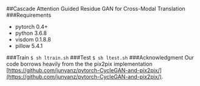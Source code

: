 ##Cascade Attention Guided Residue GAN for Cross-Modal Translation
###Requirements
- pytorch 0.4+
- python 3.6.8
- visdom 0.1.8.8
- pillow 5.4.1

###Train
`$ sh ltrain.sh`
###Test
`$ sh ltest.sh`
###Acknowledgment
Our code borrows heavily from the the pix2pix implementation [https://github.com/junyanz/pytorch-CycleGAN-and-pix2pix/](https://github.com/junyanz/pytorch-CycleGAN-and-pix2pix/).

